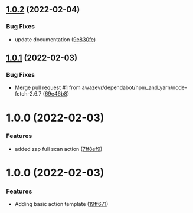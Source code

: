## [1.0.2](https://github.com/awazevr/zap-fullscan-action/compare/v1.0.1...v1.0.2) (2022-02-04)


### Bug Fixes

* update documentation ([9e830fe](https://github.com/awazevr/zap-fullscan-action/commit/9e830fea9113401c945fa2f1a63a0b85d41556cc))

## [1.0.1](https://github.com/awazevr/zap-fullscan-action/compare/v1.0.0...v1.0.1) (2022-02-03)


### Bug Fixes

* Merge pull request [#1](https://github.com/awazevr/zap-fullscan-action/issues/1) from awazevr/dependabot/npm_and_yarn/node-fetch-2.6.7 ([69e46b8](https://github.com/awazevr/zap-fullscan-action/commit/69e46b8b7616ae9e7b07cd3a09fcdfa916246807))

# 1.0.0 (2022-02-03)


### Features

* added zap full scan action ([7ff8ef9](https://github.com/awazevr/zap-fullscan-action/commit/7ff8ef913aaea880d93961e57e47d7a1df269190))

# 1.0.0 (2022-02-03)


### Features

* Adding basic action template ([19ff671](https://github.com/awazevr/basic-action-template/commit/19ff67196f8973a3b1fb181a9909101d013eda86))
